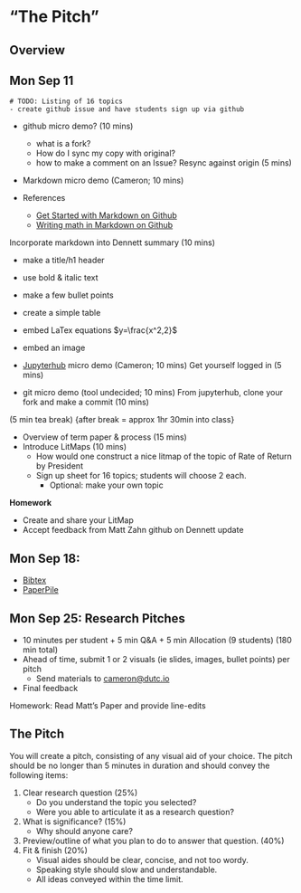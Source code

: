 # “The Pitch”

## Overview

## Mon Sep 11

```
# TODO: Listing of 16 topics
- create github issue and have students sign up via github
```

- github micro demo? (10 mins)
  - what is a fork?
  - How do I sync my copy with original?
  - how to make a comment on an Issue?
Resync against origin (5 mins)

- Markdown micro demo (Cameron; 10 mins)
- References 
    - [Get Started with Markdown on Github](https://docs.github.com/en/get-started/writing-on-github/getting-started-with-writing-and-formatting-on-github/basic-writing-and-formatting-syntax)
    - [Writing math in Markdown on Github](https://docs.github.com/en/get-started/writing-on-github/working-with-advanced-formatting/writing-mathematical-expressions)

Incorporate markdown into Dennett summary (10 mins)
  - make a title/h1 header
  - use bold & italic text
  - make a few bullet points
  - create a simple table
  - embed LaTex equations $y=\frac{x^2,2}$
  - embed an image

- [Jupyterhub](http://jhu.econ-ark.org) micro demo (Cameron; 10 mins)
Get yourself logged in (5 mins)

- git micro demo (tool undecided; 10 mins)
From jupyterhub, clone your fork and make a commit (10 mins)

(5 min tea break) {after break = approx 1hr 30min into class}

- Overview of term paper & process (15 mins)
- Introduce LitMaps (10 mins)
    - How would one construct a nice litmap of the topic of Rate of Return by President
    - Sign up sheet for 16 topics; students will choose 2 each.
        - Optional: make your own topic

**Homework** 
- Create and share your LitMap
- Accept feedback from Matt Zahn github on Dennett update

## Mon Sep 18: 

- [Bibtex](https://bibtex.org/)
- [PaperPile](…)

## Mon Sep 25: Research Pitches

- 10 minutes per student + 5 min Q&A + 5 min Allocation (9 students) (180 min total)
- Ahead of time, submit 1 or 2 visuals (ie slides, images, bullet points) per pitch
    - Send materials to cameron@dutc.io
- Final feedback

Homework: Read Matt’s Paper and provide line-edits

## The Pitch

You will create a pitch, consisting of any visual aid of your choice. The pitch
should be no longer than 5 minutes in duration and should convey the following
items:

1. Clear research question (25%)
    - Do you understand the topic you selected?
    - Were you able to articulate it as a research question?
2. What is significance? (15%)
    - Why should anyone care?
3. Preview/outline of what you plan to do to answer that question. (40%)
4. Fit & finish (20%)
    - Visual aides should be clear, concise, and not too wordy.
    - Speaking style should slow and understandable.
    - All ideas conveyed within the time limit.








